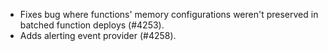 - Fixes bug where functions' memory configurations weren't preserved in batched function deploys (#4253).
- Adds alerting event provider (#4258).
